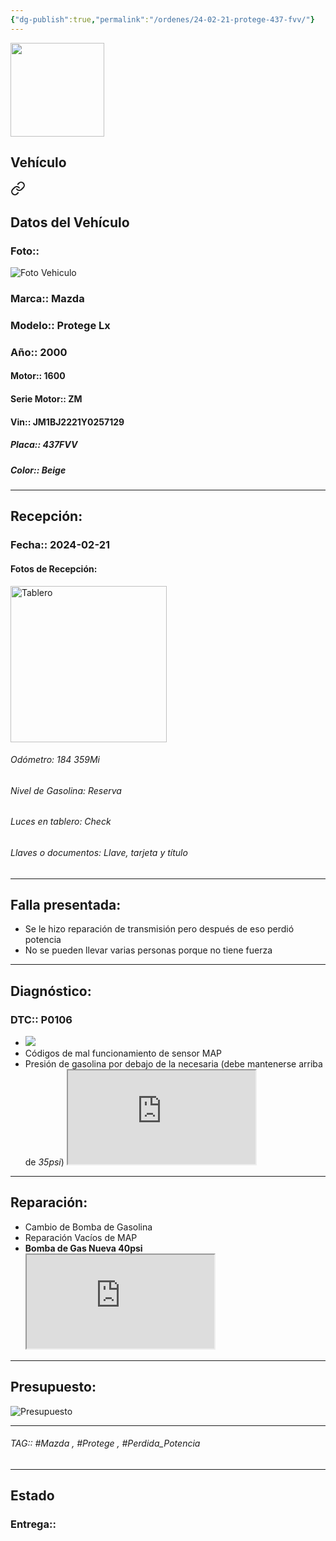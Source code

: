 ```yaml
---
{"dg-publish":true,"permalink":"/ordenes/24-02-21-protege-437-fvv/"}
---
```


<img src="https://lh3.googleusercontent.com/d/137fl3TIZ0-PU8b-Pt0bsjclwHub_u78G" width="150">

## Vehículo

<div class="transclusion internal-embed is-loaded"><a class="markdown-embed-link" href="/vehiculos/mazda/protege-437-fvv/#datos-del-vehiculo" aria-label="Open link"><svg xmlns="http://www.w3.org/2000/svg" width="24" height="24" viewBox="0 0 24 24" fill="none" stroke="currentColor" stroke-width="2" stroke-linecap="round" stroke-linejoin="round" class="svg-icon lucide-link"><path d="M10 13a5 5 0 0 0 7.54.54l3-3a5 5 0 0 0-7.07-7.07l-1.72 1.71"></path><path d="M14 11a5 5 0 0 0-7.54-.54l-3 3a5 5 0 0 0 7.07 7.07l1.71-1.71"></path></svg></a><div class="markdown-embed">



## Datos del Vehículo 
### Foto:: 
<img src="https://lh3.googleusercontent.com/d/15E_MGgqZziQwPlnrAyjB7wKGNO0xj0CD" Alt="Foto Vehiculo">

### Marca:: Mazda
### Modelo:: Protege Lx
### Año:: 2000
#### Motor:: 1600
#### Serie Motor:: ZM
#### Vin:: JM1BJ2221Y0257129
##### Placa:: 437FVV
##### Color:: Beige
---


</div></div>


## Recepción:
### Fecha:: 2024-02-21
#### Fotos de Recepción: 
<img src="https://lh3.googleusercontent.com/d/15CjgQVkVBU8EqIOlViIQhzJVbThJDFFj" width="250" Alt="Tablero">

###### Odómetro: 184 359Mi
###### Nivel de Gasolina: Reserva
###### Luces en tablero: Check
###### Llaves o documentos: Llave, tarjeta y título 

---

## Falla presentada:
- Se le hizo reparación de transmisión pero después de eso perdió potencia 
- No se pueden llevar varias personas porque no tiene fuerza 


---

## Diagnóstico:
### DTC:: P0106

- <img src="https://lh3.googleusercontent.com/d/15U7UhoFJkKLiZ-u2hydS3CXAcSd1cL5a">
- Códigos de mal funcionamiento de sensor MAP
- Presión de gasolina por debajo de la necesaria (debe mantenerse arriba de *35psi*)
	<iframe src="https://drive.google.com/file/d/15jT6uhjKF2wk6lIrOzqey0Q51eDud2ux/preview" allow="autoplay"></iframe>

---
## Reparación:
- Cambio de Bomba de Gasolina 
- Reparación Vacíos de MAP
- **Bomba de Gas Nueva 40psi**
	<iframe src="https://drive.google.com/file/d/17hTw20473Dh4TgT2PL1coQll71_3tsm-/preview" allow="autoplay"></iframe>

---

## Presupuesto:

<img src="https://lh3.googleusercontent.com/d/17_sACagSvj-jlsgFOwdTaL0cHeU8qq2l" Alt="Presupuesto">

---

###### TAG:: #Mazda , #Protege , #Perdida_Potencia 

---

## Estado

### Entrega:: 


